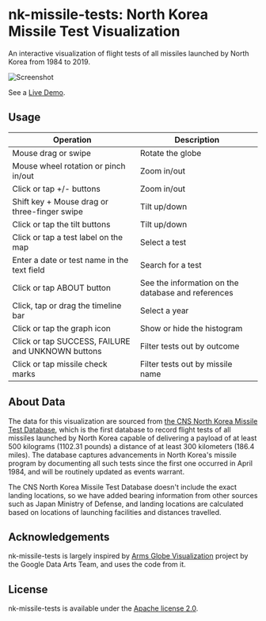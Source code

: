 # nk-missile-tests: North Korea Missile Test Visualization

An interactive visualization of flight tests of all missiles launched by North Korea from 1984 to 2019.

![Screenshot](https://nagix.github.io/nk-missile-tests/images/screenshot.jpg)

See a [Live Demo](https://nagix.github.io/nk-missile-tests).

## Usage

Operation | Description
--- | ---
Mouse drag or swipe | Rotate the globe
Mouse wheel rotation or pinch in/out | Zoom in/out
Click or tap +/- buttons | Zoom in/out
Shift key + Mouse drag or three-finger swipe | Tilt up/down
Click or tap the tilt buttons | Tilt up/down
Click or tap a test label on the map | Select a test
Enter a date or test name in the text field | Search for a test
Click or tap ABOUT button | See the information on the database and references
Click, tap or drag the timeline bar | Select a year
Click or tap the graph icon | Show or hide the histogram
Click or tap SUCCESS, FAILURE and UNKNOWN buttons | Filter tests out by outcome
Click or tap missile check marks | Filter tests out by missile name

## About Data

The data for this visualization are sourced from [the CNS North Korea Missile Test Database](http://www.nti.org/analysis/articles/cns-north-korea-missile-test-database/), which is the first database to record flight tests of all missiles launched by North Korea capable of delivering a payload of at least 500 kilograms (1102.31 pounds) a distance of at least 300 kilometers (186.4 miles). The database captures advancements in North Korea's missile program by documenting all such tests since the first one occurred in April 1984, and will be routinely updated as events warrant.

The CNS North Korea Missile Test Database doesn't include the exact landing locations, so we have added bearing information from other sources such as Japan Ministry of Defense, and landing locations are calculated based on locations of launching facilities and distances travelled.

## Acknowledgements

nk-missile-tests is largely inspired by [Arms Globe Visualization](https://github.com/dataarts/armsglobe) project by the Google Data Arts Team, and uses the code from it.

## License

nk-missile-tests is available under the [Apache license 2.0](opensource.org/licenses/Apache-2.0).
